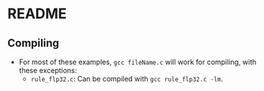 # README

## Compiling
- For most of these examples, `gcc fileName.c` will work for compiling, with these exceptions:
    - `rule_flp32.c`: Can be compiled with `gcc rule_flp32.c -lm`.